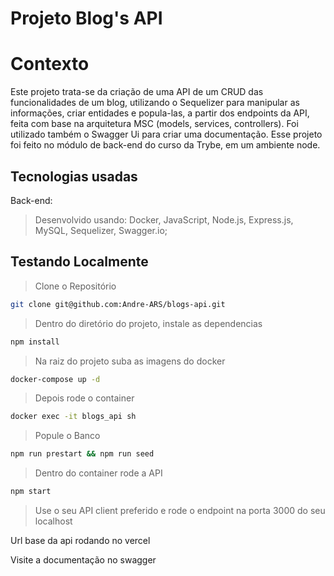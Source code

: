 # Projeto Blog's API

# Contexto

Este projeto trata-se da criação de uma API de um CRUD das funcionalidades de um blog, utilizando o Sequelizer para manipular as informações, criar entidades e popula-las, a partir dos endpoints da API, feita com base na arquitetura MSC (models, services, controllers). Foi utilizado também o Swagger Ui para criar uma documentação. Esse projeto foi feito no módulo de back-end do curso da Trybe, em um ambiente node.

## Tecnologias usadas

Back-end:

> Desenvolvido usando: Docker, JavaScript, Node.js, Express.js, MySQL, Sequelizer, Swagger.io;

## Testando Localmente

> Clone o Repositório

```bash
git clone git@github.com:Andre-ARS/blogs-api.git
```

> Dentro do diretório do projeto, instale as dependencias

```bash
npm install
```

> Na raiz do projeto suba as imagens do docker

```bash
docker-compose up -d
```

> Depois rode o container

```bash
docker exec -it blogs_api sh 
```

> Popule o Banco

```bash
npm run prestart && npm run seed
```

> Dentro do container rode a API

```bash
npm start
```

> Use o seu API client preferido e rode o endpoint na porta 3000 do seu localhost

Url base da api rodando no vercel 

Visite a documentação no swagger
